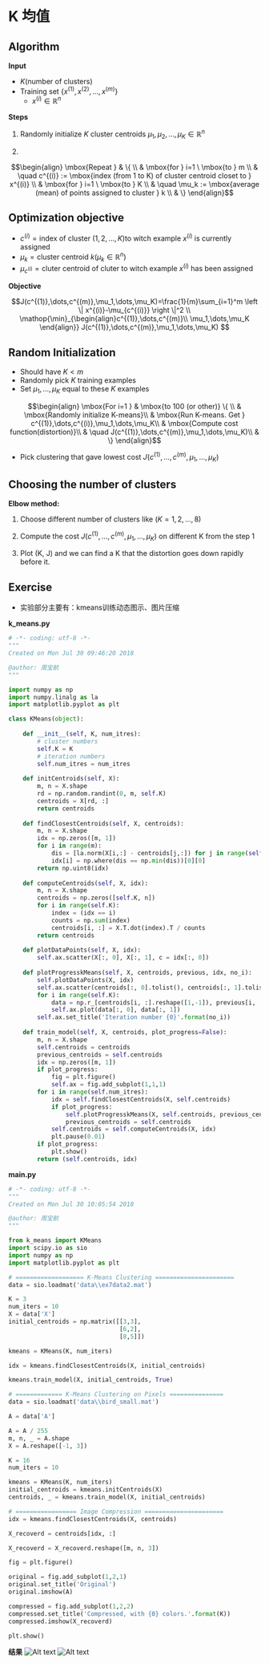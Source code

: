 
# K 均值

## Algorithm

**Input**

- $K$(number of clusters)
- Training set $\{ x^{(1)},x^{(2)}, \dots, x^{(m)} \}$
    - $x^{(i)} \in \mathbb R^n$

**Steps**

1. Randomly initialize $K$ cluster centroids $\mu_1, \mu_2, \dots, \mu_K \in \mathbb R^n$

2. 

$$\begin{align}
\mbox{Repeat } & \{ \\
& \mbox{for } i=1 \ \mbox{to } m \\
& \quad c^{(i)} := \mbox{index (from 1 to K) of cluster centroid closet to } x^{(i)} \\
& \mbox{for } i=1 \ \mbox{to } K \\
& \quad \mu_k := \mbox{average (mean) of points assigned to cluster } k \\
& \}
\end{align}$$

## Optimization objective

- $c^{(i)} = \mbox{index of cluster } (1,2,\dots,K) \mbox{to witch example } x^{(i)} \mbox{ is currently assigned}$
- $\mu_k = \mbox{cluster centroid } k (\mu_k \in \mathbb R^n)$
- $\mu_{c^{(i)}} = \mbox{cluter centroid of cluter to witch example } x^{(i)} \mbox{ has been assigned}$

**Objective**

$$J(c^{(1)},\dots,c^{(m)},\mu_1,\dots,\mu_K)=\frac{1}{m}\sum_{i=1}^m \left \| x^{(i)}-\mu_{c^{(i)}} \right \|^2 \\
\mathop{\min}_{\begin{align}c^{(1)},\dots,c^{(m)}\\ \mu_1,\dots,\mu_K \end{align}} J(c^{(1)},\dots,c^{(m)},\mu_1,\dots,\mu_K)
$$

## Random Initialization

- $\mbox{Should have } K < m$
- $\mbox{Randomly pick } K \mbox{ training examples}$
- $\mbox{Set } \mu_1,\dots,\mu_K \mbox{ equal to these } K \mbox{ examples}$

$$\begin{align}
\mbox{For i=1 } & \mbox{to 100 (or other)} \{ \\
& \mbox{Randomly initialize K-means}\\
& \mbox{Run K-means. Get } c^{(1)},\dots,c^{(i)},\mu_1,\dots,\mu_K\\
& \mbox{Compute cost function(distortion)}\\
& \quad J(c^{(1)},\dots,c^{(m)},\mu_1,\dots,\mu_K)\\
& \}
\end{align}$$

- $\mbox{Pick clustering that gave lowest cost } J(c^{(1)},\dots,c^{(m)},\mu_1,\dots,\mu_K)$

## Choosing the number of clusters

**Elbow method:**

1. $\mbox{Choose different number of clusters like } (K=1,2,\dots,8)$

2. $\mbox{Compute the cost } J(c^{(1)},\dots,c^{(m)},\mu_1,\dots,\mu_K) \mbox{ on different K from the step 1}$

3. $\mbox{Plot (K, J) and we can find a K that the distortion goes down rapidly before it.}$

## Exercise

- 实验部分主要有：kmeans训练动态图示、图片压缩

**k_means.py**
``` python
# -*- coding: utf-8 -*-
"""
Created on Mon Jul 30 09:46:20 2018

@author: 周宝航
"""

import numpy as np
import numpy.linalg as la
import matplotlib.pyplot as plt

class KMeans(object):
    
    def __init__(self, K, num_itres):
        # cluster numbers
        self.K = K
        # iteration numbers
        self.num_itres = num_itres
    
    def initCentroids(self, X):
        m, n = X.shape
        rd = np.random.randint(0, m, self.K)
        centroids = X[rd, :]
        return centroids
        
    def findClosestCentroids(self, X, centroids):
        m, n = X.shape
        idx = np.zeros([m, 1])
        for i in range(m):
            dis = [la.norm(X[i,:] - centroids[j,:]) for j in range(self.K)]
            idx[i] = np.where(dis == np.min(dis))[0][0]
        return np.uint8(idx)
    
    def computeCentroids(self, X, idx):
        m, n = X.shape
        centroids = np.zeros([self.K, n])
        for i in range(self.K):
            index = (idx == i)
            counts = np.sum(index)
            centroids[i, :] = X.T.dot(index).T / counts
        return centroids
    
    def plotDataPoints(self, X, idx):
        self.ax.scatter(X[:, 0], X[:, 1], c = idx[:, 0])
    
    def plotProgresskMeans(self, X, centroids, previous, idx, no_i):
        self.plotDataPoints(X, idx)
        self.ax.scatter(centroids[:, 0].tolist(), centroids[:, 1].tolist(), c = 'r', marker = 'x')
        for i in range(self.K):
            data = np.r_[centroids[i, :].reshape([1,-1]), previous[i, :].reshape([1,-1])]
            self.ax.plot(data[:, 0], data[:, 1])
        self.ax.set_title('Iteration number {0}'.format(no_i))
    
    def train_model(self, X, centroids, plot_progress=False):
        m, n = X.shape
        self.centroids = centroids
        previous_centroids = self.centroids
        idx = np.zeros([m, 1])
        if plot_progress:
            fig = plt.figure()
            self.ax = fig.add_subplot(1,1,1)
        for i in range(self.num_itres):
            idx = self.findClosestCentroids(X, self.centroids)
            if plot_progress:
                self.plotProgresskMeans(X, self.centroids, previous_centroids, idx, i)
                previous_centroids = self.centroids
            self.centroids = self.computeCentroids(X, idx)
            plt.pause(0.01)
        if plot_progress:
            plt.show()
        return (self.centroids, idx)
```

**main.py**

``` python
# -*- coding: utf-8 -*-
"""
Created on Mon Jul 30 10:05:54 2018

@author: 周宝航
"""

from k_means import KMeans
import scipy.io as sio
import numpy as np
import matplotlib.pyplot as plt

# =================== K-Means Clustering ======================
data = sio.loadmat('data\\ex7data2.mat')

K = 3
num_iters = 10
X = data['X']
initial_centroids = np.matrix([[3,3],
                               [6,2],
                               [8,5]])

kmeans = KMeans(K, num_iters)

idx = kmeans.findClosestCentroids(X, initial_centroids)

kmeans.train_model(X, initial_centroids, True)

# ============= K-Means Clustering on Pixels ===============
data = sio.loadmat('data\\bird_small.mat')

A = data['A']

A = A / 255
m, n, _ = A.shape
X = A.reshape([-1, 3])

K = 16
num_iters = 10

kmeans = KMeans(K, num_iters)
initial_centroids = kmeans.initCentroids(X)
centroids, _ = kmeans.train_model(X, initial_centroids)

# ================= Image Compression ======================
idx = kmeans.findClosestCentroids(X, centroids)

X_recoverd = centroids[idx, :]

X_recoverd = X_recoverd.reshape([m, n, 3])

fig = plt.figure()

original = fig.add_subplot(1,2,1)
original.set_title('Original')
original.imshow(A)

compressed = fig.add_subplot(1,2,2)
compressed.set_title('Compressed, with {0} colors.'.format(K))
compressed.imshow(X_recoverd)

plt.show()
```

**结果**
![Alt text](2018-07-30-kmeans_train.png)
![Alt text](2018-07-30-kmeans_image.png)